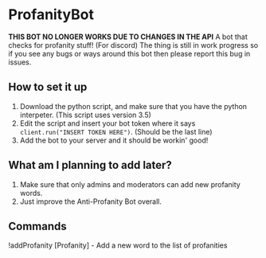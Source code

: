 # ProfanityBot
**THIS BOT NO LONGER WORKS DUE TO CHANGES IN THE API**
A bot that checks for profanity stuff! (For discord)
The thing is still in work progress so if you see any bugs or ways around this bot then please report this bug in issues.


## How to set it up
1. Download the python script, and make sure that you have the python interpeter. (This script uses version 3.5)
2. Edit the script and insert your bot token where it says `client.run("INSERT TOKEN HERE")`. (Should be the last line)
3. Add the bot to your server and it should be workin' good!

## What am I planning to add later?
1. Make sure that only admins and moderators can add new profanity words.
2. Just improve the Anti-Profanity Bot overall.

## Commands
!addProfanity [Profanity] - Add a new word to the list of profanities

